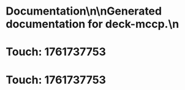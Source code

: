 # Documentation\n\nGenerated documentation for deck-mccp.\n

# Touch: 1761737753

# Touch: 1761737753

